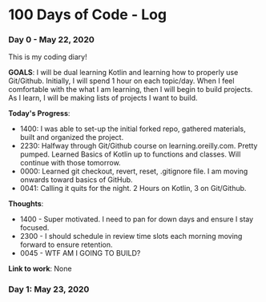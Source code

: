 # 100 Days of Code - Log 

### Day 0 - May 22, 2020

This is my coding diary!

**GOALS**: I will be dual learning Kotlin and learning how to properly use Git/Github. Initially, I will spend 1 hour on each topic/day. When I feel comfortable with the what I am learning, then I will begin to build projects. As I learn, I will be making lists 
of projects I want to build.  


**Today's Progress**: 
- 1400: I was able to set-up the initial forked repo, gathered materials, built and organized the project. 
- 2230: Halfway through Git/Github course on learning.oreilly.com. Pretty pumped. Learned Basics of Kotlin up to functions and classes. Will continue with those tomorrow.
- 0000: Learned git checkout, revert, reset, .gitignore file. I am moving onwards toward basics of GitHub.
- 0041: Calling it quits for the night. 2 Hours on Kotlin, 3 on Git/Github. 

**Thoughts**: 
- 1400 - Super motivated. I need to pan for down days and ensure I stay focused. 
- 2300 - I should schedule in review time slots each morning moving forward to ensure 
retention.
- 0045 - WTF AM I GOING TO BUILD?

**Link to work**: None

### Day 1: May 23, 2020


